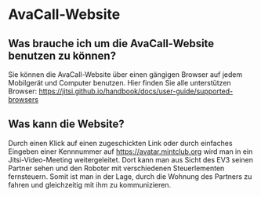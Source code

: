 # AvaCall-Website

## Was brauche ich um die AvaCall-Website benutzen zu können?

Sie können die AvaCall-Website über einen gängigen Browser auf jedem Mobilgerät und Computer benutzen. Hier finden Sie alle unterstützen Browser: https://jitsi.github.io/handbook/docs/user-guide/supported-browsers

## Was kann die Website?

Durch einen Klick auf einen zugeschickten Link oder durch einfaches Eingeben einer Kennnummer auf https://avatar.mintclub.org wird man in ein Jitsi-Video-Meeting weitergeleitet. Dort kann man aus Sicht des EV3 seinen Partner sehen und den Roboter mit verschiedenen Steuerlementen fernsteuern. Somit ist man in der Lage, durch die Wohnung des Partners zu fahren und gleichzeitig mit ihm zu kommunizieren.
